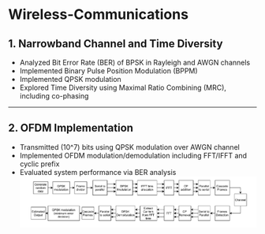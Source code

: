 # Wireless-Communications
## 1. Narrowband Channel and Time Diversity
- Analyzed Bit Error Rate (BER) of BPSK in Rayleigh and AWGN channels
- Implemented Binary Pulse Position Modulation (BPPM)
- Implemented QPSK modulation
- Explored Time Diversity using Maximal Ratio Combining (MRC), including co-phasing

---

## 2. OFDM Implementation
- Transmitted \(10^7\) bits using QPSK modulation over AWGN channel
- Implemented OFDM modulation/demodulation including FFT/IFFT and cyclic prefix
- Evaluated system performance via BER analysis
![OFDM Block Diagram](OFDM.png)
